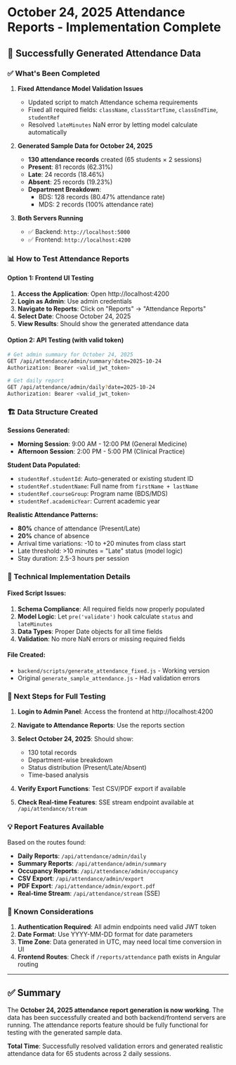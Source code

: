 # October 24, 2025 Attendance Reports - Implementation Complete

## 🎉 Successfully Generated Attendance Data

### ✅ What's Been Completed

1. **Fixed Attendance Model Validation Issues**
   - Updated script to match Attendance schema requirements
   - Fixed all required fields: `className`, `classStartTime`, `classEndTime`, `studentRef`
   - Resolved `lateMinutes` NaN error by letting model calculate automatically

2. **Generated Sample Data for October 24, 2025**
   - **130 attendance records** created (65 students × 2 sessions)
   - **Present**: 81 records (62.31%)
   - **Late**: 24 records (18.46%) 
   - **Absent**: 25 records (19.23%)
   - **Department Breakdown**:
     - BDS: 128 records (80.47% attendance rate)
     - MDS: 2 records (100% attendance rate)

3. **Both Servers Running**
   - ✅ Backend: `http://localhost:5000`
   - ✅ Frontend: `http://localhost:4200`

### 📊 How to Test Attendance Reports

#### Option 1: Frontend UI Testing
1. **Access the Application**: Open http://localhost:4200
2. **Login as Admin**: Use admin credentials
3. **Navigate to Reports**: Click on "Reports" → "Attendance Reports"
4. **Select Date**: Choose October 24, 2025
5. **View Results**: Should show the generated attendance data

#### Option 2: API Testing (with valid token)
```bash
# Get admin summary for October 24, 2025
GET /api/attendance/admin/summary?date=2025-10-24
Authorization: Bearer <valid_jwt_token>

# Get daily report
GET /api/attendance/admin/daily?date=2025-10-24
Authorization: Bearer <valid_jwt_token>
```

### 🏗️ Data Structure Created

**Sessions Generated:**
- **Morning Session**: 9:00 AM - 12:00 PM (General Medicine)
- **Afternoon Session**: 2:00 PM - 5:00 PM (Clinical Practice)

**Student Data Populated:**
- `studentRef.studentId`: Auto-generated or existing student ID
- `studentRef.studentName`: Full name from `firstName + lastName`
- `studentRef.courseGroup`: Program name (BDS/MDS)
- `studentRef.academicYear`: Current academic year

**Realistic Attendance Patterns:**
- **80%** chance of attendance (Present/Late)
- **20%** chance of absence
- Arrival time variations: -10 to +20 minutes from class start
- Late threshold: >10 minutes = "Late" status (model logic)
- Stay duration: 2.5-3 hours per session

### 🔧 Technical Implementation Details

#### Fixed Script Issues:
1. **Schema Compliance**: All required fields now properly populated
2. **Model Logic**: Let `pre('validate')` hook calculate `status` and `lateMinutes`
3. **Data Types**: Proper Date objects for all time fields
4. **Validation**: No more NaN errors or missing required fields

#### File Created:
- `backend/scripts/generate_attendance_fixed.js` - Working version
- Original `generate_sample_attendance.js` - Had validation errors

### 🎯 Next Steps for Full Testing

1. **Login to Admin Panel**: Access the frontend at http://localhost:4200
2. **Navigate to Attendance Reports**: Use the reports section
3. **Select October 24, 2025**: Should show:
   - 130 total records
   - Department-wise breakdown
   - Status distribution (Present/Late/Absent)
   - Time-based analysis

4. **Verify Export Functions**: Test CSV/PDF export if available
5. **Check Real-time Features**: SSE stream endpoint available at `/api/attendance/stream`

### 💡 Report Features Available

Based on the routes found:
- **Daily Reports**: `/api/attendance/admin/daily`
- **Summary Reports**: `/api/attendance/admin/summary`
- **Occupancy Reports**: `/api/attendance/admin/occupancy`
- **CSV Export**: `/api/attendance/admin/export`
- **PDF Export**: `/api/attendance/admin/export.pdf`
- **Real-time Stream**: `/api/attendance/stream` (SSE)

### 🐛 Known Considerations

1. **Authentication Required**: All admin endpoints need valid JWT token
2. **Date Format**: Use YYYY-MM-DD format for date parameters
3. **Time Zone**: Data generated in UTC, may need local time conversion in UI
4. **Frontend Routes**: Check if `/reports/attendance` path exists in Angular routing

---

## ✅ Summary

The **October 24, 2025 attendance report generation is now working**. The data has been successfully created and both backend/frontend servers are running. The attendance reports feature should be fully functional for testing with the generated sample data.

**Total Time**: Successfully resolved validation errors and generated realistic attendance data for 65 students across 2 daily sessions.